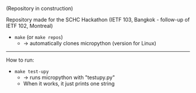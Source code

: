 (Repository in construction)

Repository made for the SCHC Hackathon (IETF 103, Bangkok - follow-up of IETF 102, Montreal)

* `make`
  (or `make repos`)
  * -> automatically clones micropython (version for Linux)

----

How to run:

* `make test-upy`
  * -> runs micropython with "testupy.py"
  * When it works, it just prints one string

